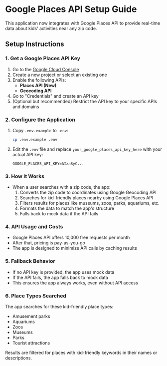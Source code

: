 # Google Places API Setup Guide

This application now integrates with Google Places API to provide real-time data about kids' activities near any zip code.

## Setup Instructions

### 1. Get a Google Places API Key

1. Go to the [Google Cloud Console](https://console.cloud.google.com/)
2. Create a new project or select an existing one
3. Enable the following APIs:
   - **Places API (New)**
   - **Geocoding API**
4. Go to "Credentials" and create an API key
5. (Optional but recommended) Restrict the API key to your specific APIs and domains

### 2. Configure the Application

1. Copy `.env.example` to `.env`:
   ```bash
   cp .env.example .env
   ```

2. Edit the `.env` file and replace `your_google_places_api_key_here` with your actual API key:
   ```
   GOOGLE_PLACES_API_KEY=AIzaSyC...
   ```

### 3. How It Works

- When a user searches with a zip code, the app:
  1. Converts the zip code to coordinates using Google Geocoding API
  2. Searches for kid-friendly places nearby using Google Places API
  3. Filters results for places like museums, zoos, parks, aquariums, etc.
  4. Formats the data to match the app's structure
  5. Falls back to mock data if the API fails

### 4. API Usage and Costs

- Google Places API offers 10,000 free requests per month
- After that, pricing is pay-as-you-go
- The app is designed to minimize API calls by caching results

### 5. Fallback Behavior

- If no API key is provided, the app uses mock data
- If the API fails, the app falls back to mock data
- This ensures the app always works, even without API access

### 6. Place Types Searched

The app searches for these kid-friendly place types:
- Amusement parks
- Aquariums
- Zoos
- Museums
- Parks
- Tourist attractions

Results are filtered for places with kid-friendly keywords in their names or descriptions.